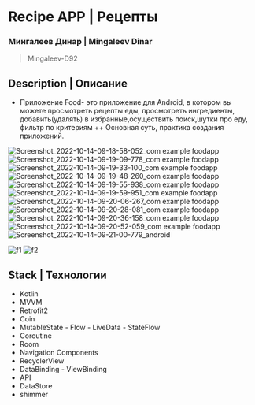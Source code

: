 # Recipe APP | Рецепты
### Мингалеев Динар | Mingaleev Dinar
> Mingaleev-D92

## Description | Описание

+ Приложение Food- это приложение для Android, в котором вы
  можете просмотреть рецепты еды, просмотреть ингредиенты, добавить(удалять) в избранные,осуществить поиск,шутки про еду, фильтр по критериям
  ++ Основная суть, практика создания приложений.


![Screenshot_2022-10-14-09-18-58-052_com example foodapp](https://user-images.githubusercontent.com/61611031/195780119-6dc0a6b4-d07e-45a2-a635-0821cd5eba90.jpg)
![Screenshot_2022-10-14-09-19-09-778_com example foodapp](https://user-images.githubusercontent.com/61611031/195780125-3dc1d0ce-b2d8-4324-a1c4-99a0d5db9f49.jpg)
![Screenshot_2022-10-14-09-19-33-100_com example foodapp](https://user-images.githubusercontent.com/61611031/195780126-49843982-4fa1-4982-85d1-9d2ab8879af6.jpg)
![Screenshot_2022-10-14-09-19-48-260_com example foodapp](https://user-images.githubusercontent.com/61611031/195780128-1d0f8fab-f9d1-4cdb-b5c3-8163d4d3d891.jpg)
![Screenshot_2022-10-14-09-19-55-938_com example foodapp](https://user-images.githubusercontent.com/61611031/195780130-d416e501-e93c-45ae-8df5-211bd8ec1aa4.jpg)
![Screenshot_2022-10-14-09-19-59-951_com example foodapp](https://user-images.githubusercontent.com/61611031/195780131-66390b89-4009-4af7-b871-e5c60e10af00.jpg)
![Screenshot_2022-10-14-09-20-06-267_com example foodapp](https://user-images.githubusercontent.com/61611031/195780328-1aaff99f-5f4a-4fb4-b915-f8877a410424.jpg)
![Screenshot_2022-10-14-09-20-28-081_com example foodapp](https://user-images.githubusercontent.com/61611031/195780329-05747bc7-35f1-47be-9eae-9ecd010927e8.jpg)
![Screenshot_2022-10-14-09-20-36-158_com example foodapp](https://user-images.githubusercontent.com/61611031/195780331-756c43a3-187e-460c-aea6-988cee167123.jpg)
![Screenshot_2022-10-14-09-20-52-059_com example foodapp](https://user-images.githubusercontent.com/61611031/195780332-e9322022-3ba6-4a56-8b08-395be62fb0e9.jpg)
![Screenshot_2022-10-14-09-21-00-779_android](https://user-images.githubusercontent.com/61611031/195780334-ce277cce-09e6-4c51-987a-f83ed483581c.jpg)

![f1](https://user-images.githubusercontent.com/61611031/195780424-3862682f-8b95-4c1c-9032-fdd8b95fd563.gif)
![f2](https://user-images.githubusercontent.com/61611031/195780434-444e4a02-b420-4667-9fb4-4896e82e83af.gif)


## Stack | Технологии

+ Kotlin
+ MVVM 
+ Retrofit2
+ Coin
+ MutableState - Flow - LiveData - StateFlow
+ Coroutine
+ Room
+ Navigation Components
+ RecyclerView
+ DataBinding - ViewBinding
+ API
+ DataStore
+ shimmer 